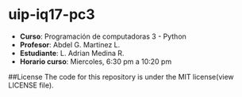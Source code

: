 # uip-iq17-pc3

- **Curso**: Programación de computadoras 3 - Python
- **Profesor**: Abdel G. Martinez L.
- **Estudiante**: L. Adrian Medina R.
- **Horario curso**: Miercoles, 6:30 pm a 10:20 pm

##License
The code for this repository is under the MIT license(view LICENSE file).
